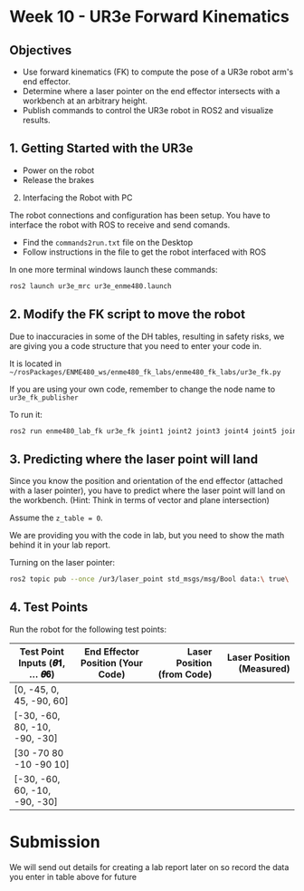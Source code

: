 # Week 10 - UR3e Forward Kinematics

## Objectives

- Use forward kinematics (FK) to compute the pose of a UR3e robot arm's end effector.
- Determine where a laser pointer on the end effector intersects with a workbench at an arbitrary height.
- Publish commands to control the UR3e robot in ROS2 and visualize results.

## 1. Getting Started with the UR3e

- Power on the robot
- Release the brakes


2. Interfacing the Robot with PC

The robot connections and configuration has been setup. You have to interface the robot with ROS to receive and send comands.

- Find the `commands2run.txt` file on the Desktop
- Follow instructions in the file to get the robot interfaced with ROS

In one more terminal windows launch these commands:

```bash
ros2 launch ur3e_mrc ur3e_enme480.launch
```


## 2. Modify the FK script to move the robot

Due to inaccuracies in some of the DH tables, resulting in safety risks, we are giving you a code structure that you need to enter your code in.

It is located in `~/rosPackages/ENME480_ws/enme480_fk_labs/enme480_fk_labs/ur3e_fk.py`

If you are using your own code, remember to change the node name to `ur3e_fk_publisher`

To run it:

```bash
ros2 run enme480_lab_fk ur3e_fk joint1 joint2 joint3 joint4 joint5 joint6
```

## 3. Predicting where the laser point will land

Since you know the position and orientation of the end effector (attached with a laser pointer), you have to predict where the laser point will land on the workbench. (Hint: Think in terms of vector and plane intersection)

Assume the `z_table = 0`. 

We are providing you with the code in lab, but you need to show the math behind it in your lab report.

Turning on the laser pointer:

```bash
ros2 topic pub --once /ur3/laser_point std_msgs/msg/Bool data:\ true\
```

## 4. Test Points

Run the robot for the following test points:

| Test Point Inputs (𝜽𝟏, … 𝜽𝟔)    | End Effector Position (Your Code)        | Laser Position (from Code) | Laser Position (Measured) |
| --------------- |:---------------:| --------:| --------:|
| [0, -45, 0, 45, -90, 60] | | |
| [-30, -60, 80, -10, -90, -30] | | |
| [30 -70 80 -10 -90 10] | | |
| [-30, -60, 60, -10, -90, -30] | | |

# Submission

We will send out details for creating a lab report later on so record the data you enter in table above for future